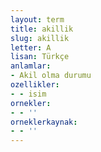 ```yaml
---
layout: term
title: akillik
slug: akillik
letter: A
lisan: Türkçe
anlamlar:
- Akil olma durumu
ozellikler:
- - isim
ornekler:
- - ''
orneklerkaynak:
- - ''
---
```

